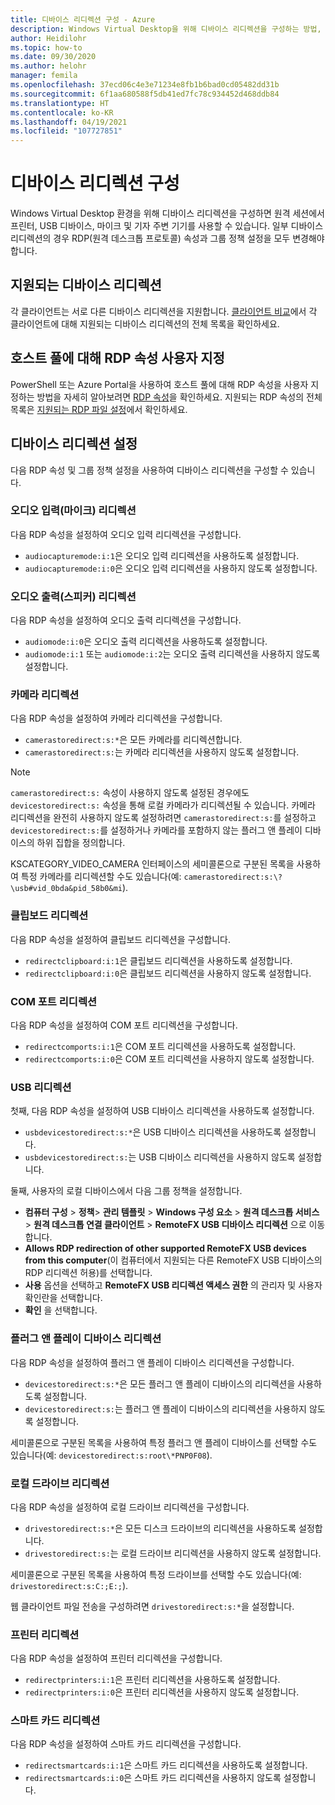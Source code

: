 ```yaml
---
title: 디바이스 리디렉션 구성 - Azure
description: Windows Virtual Desktop을 위해 디바이스 리디렉션을 구성하는 방법,
author: Heidilohr
ms.topic: how-to
ms.date: 09/30/2020
ms.author: helohr
manager: femila
ms.openlocfilehash: 37ecd06c4e3e71234e8fb1b6bad0cd05482dd31b
ms.sourcegitcommit: 6f1aa680588f5db41ed7fc78c934452d468ddb84
ms.translationtype: HT
ms.contentlocale: ko-KR
ms.lasthandoff: 04/19/2021
ms.locfileid: "107727851"
---
```

# <a name="configure-device-redirections"></a>디바이스 리디렉션 구성

Windows Virtual Desktop 환경을 위해 디바이스 리디렉션을 구성하면 원격 세션에서 프린터, USB 디바이스, 마이크 및 기자 주변 기기를 사용할 수 있습니다. 일부 디바이스 리디렉션의 경우 RDP(원격 데스크톱 프로토콜) 속성과 그룹 정책 설정을 모두 변경해야 합니다.

## <a name="supported-device-redirections"></a>지원되는 디바이스 리디렉션

각 클라이언트는 서로 다른 디바이스 리디렉션을 지원합니다. [클라이언트 비교](/windows-server/remote/remote-desktop-services/clients/remote-desktop-app-compare)에서 각 클라이언트에 대해 지원되는 디바이스 리디렉션의 전체 목록을 확인하세요.

## <a name="customizing-rdp-properties-for-a-host-pool"></a>호스트 풀에 대해 RDP 속성 사용자 지정

PowerShell 또는 Azure Portal을 사용하여 호스트 풀에 대해 RDP 속성을 사용자 지정하는 방법을 자세히 알아보려면 [RDP 속성](customize-rdp-properties.md)을 확인하세요. 지원되는 RDP 속성의 전체 목록은 [지원되는 RDP 파일 설정](/windows-server/remote/remote-desktop-services/clients/rdp-files?context=%2fazure%2fvirtual-desktop%2fcontext%2fcontext)에서 확인하세요.

## <a name="setup-device-redirections"></a>디바이스 리디렉션 설정

다음 RDP 속성 및 그룹 정책 설정을 사용하여 디바이스 리디렉션을 구성할 수 있습니다.

### <a name="audio-input-microphone-redirection"></a>오디오 입력(마이크) 리디렉션

다음 RDP 속성을 설정하여 오디오 입력 리디렉션을 구성합니다.

- `audiocapturemode:i:1`은 오디오 입력 리디렉션을 사용하도록 설정합니다.
- `audiocapturemode:i:0`은 오디오 입력 리디렉션을 사용하지 않도록 설정합니다.

### <a name="audio-output-speaker-redirection"></a>오디오 출력(스피커) 리디렉션

다음 RDP 속성을 설정하여 오디오 출력 리디렉션을 구성합니다.

- `audiomode:i:0`은 오디오 출력 리디렉션을 사용하도록 설정합니다.
- `audiomode:i:1` 또는 `audiomode:i:2`는 오디오 출력 리디렉션을 사용하지 않도록 설정합니다.

### <a name="camera-redirection"></a>카메라 리디렉션

다음 RDP 속성을 설정하여 카메라 리디렉션을 구성합니다.

- `camerastoredirect:s:*`은 모든 카메라를 리디렉션합니다.
- `camerastoredirect:s:`는 카메라 리디렉션을 사용하지 않도록 설정합니다.

>[!NOTE]
>`camerastoredirect:s:` 속성이 사용하지 않도록 설정된 경우에도 `devicestoredirect:s:` 속성을 통해 로컬 카메라가 리디렉션될 수 있습니다. 카메라 리디렉션을 완전히 사용하지 않도록 설정하려면 `camerastoredirect:s:`를 설정하고 `devicestoredirect:s:`를 설정하거나 카메라를 포함하지 않는 플러그 앤 플레이 디바이스의 하위 집합을 정의합니다.

KSCATEGORY_VIDEO_CAMERA 인터페이스의 세미콜론으로 구분된 목록을 사용하여 특정 카메라를 리디렉션할 수도 있습니다(예: `camerastoredirect:s:\?\usb#vid_0bda&pid_58b0&mi`).

### <a name="clipboard-redirection"></a>클립보드 리디렉션

다음 RDP 속성을 설정하여 클립보드 리디렉션을 구성합니다.

- `redirectclipboard:i:1`은 클립보드 리디렉션을 사용하도록 설정합니다.
- `redirectclipboard:i:0`은 클립보드 리디렉션을 사용하지 않도록 설정합니다.

### <a name="com-port-redirections"></a>COM 포트 리디렉션

다음 RDP 속성을 설정하여 COM 포트 리디렉션을 구성합니다.

- `redirectcomports:i:1`은 COM 포트 리디렉션을 사용하도록 설정합니다.
- `redirectcomports:i:0`은 COM 포트 리디렉션을 사용하지 않도록 설정합니다.

### <a name="usb-redirection"></a>USB 리디렉션

첫째, 다음 RDP 속성을 설정하여 USB 디바이스 리디렉션을 사용하도록 설정합니다.

- `usbdevicestoredirect:s:*`은 USB 디바이스 리디렉션을 사용하도록 설정합니다.
- `usbdevicestoredirect:s:`는 USB 디바이스 리디렉션을 사용하지 않도록 설정합니다.

둘째, 사용자의 로컬 디바이스에서 다음 그룹 정책을 설정합니다.

- **컴퓨터 구성** > **정책**> **관리 템플릿** > **Windows 구성 요소** > **원격 데스크톱 서비스** > **원격 데스크톱 연결 클라이언트** > **RemoteFX USB 디바이스 리디렉션** 으로 이동합니다.
- **Allows RDP redirection of other supported RemoteFX USB devices from this computer**(이 컴퓨터에서 지원되는 다른 RemoteFX USB 디바이스의 RDP 리디렉션 허용)를 선택합니다.
- **사용** 옵션을 선택하고 **RemoteFX USB 리디렉션 액세스 권한** 의 관리자 및 사용자 확인란을 선택합니다.
- **확인** 을 선택합니다.

### <a name="plug-and-play-device-redirection"></a>플러그 앤 플레이 디바이스 리디렉션

다음 RDP 속성을 설정하여 플러그 앤 플레이 디바이스 리디렉션을 구성합니다.

- `devicestoredirect:s:*`은 모든 플러그 앤 플레이 디바이스의 리디렉션을 사용하도록 설정합니다.
- `devicestoredirect:s:`는 플러그 앤 플레이 디바이스의 리디렉션을 사용하지 않도록 설정합니다.

세미콜론으로 구분된 목록을 사용하여 특정 플러그 앤 플레이 디바이스를 선택할 수도 있습니다(예: `devicestoredirect:s:root\*PNP0F08`).

### <a name="local-drive-redirection"></a>로컬 드라이브 리디렉션

다음 RDP 속성을 설정하여 로컬 드라이브 리디렉션을 구성합니다.

- `drivestoredirect:s:*`은 모든 디스크 드라이브의 리디렉션을 사용하도록 설정합니다.
- `drivestoredirect:s:`는 로컬 드라이브 리디렉션을 사용하지 않도록 설정합니다.

세미콜론으로 구분된 목록을 사용하여 특정 드라이브를 선택할 수도 있습니다(예: `drivestoredirect:s:C:;E:;`).

웹 클라이언트 파일 전송을 구성하려면 `drivestoredirect:s:*`을 설정합니다.

### <a name="printer-redirection"></a>프린터 리디렉션

다음 RDP 속성을 설정하여 프린터 리디렉션을 구성합니다.

- `redirectprinters:i:1`은 프린터 리디렉션을 사용하도록 설정합니다.
- `redirectprinters:i:0`은 프린터 리디렉션을 사용하지 않도록 설정합니다.

### <a name="smart-card-redirection"></a>스마트 카드 리디렉션

다음 RDP 속성을 설정하여 스마트 카드 리디렉션을 구성합니다.

- `redirectsmartcards:i:1`은 스마트 카드 리디렉션을 사용하도록 설정합니다.
- `redirectsmartcards:i:0`은 스마트 카드 리디렉션을 사용하지 않도록 설정합니다.
